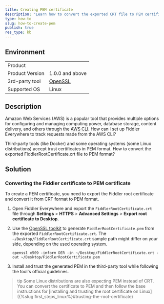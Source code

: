 ```yaml
---
title: Creating PEM certificate
description: "Learn how to convert the exported CRT file to PEM certificate"
type: how-to
slug: how-to-create-pem
publish: true
res_type: kb
---
```


## Environment

|   |   |
|---|---|
| Product   |
| Product Version | 1.0.0 and above  |
| 3rd-party tool | [OpenSSL](https://www.openssl.org/) |
| Supported OS | Linux |

## Description

Amazon Web Services (AWS) is a popular tool that provides multiple options for configuring and managing computing power, database storage, content delivery, and others through the [AWS CLI](https://aws.amazon.com/cli/). How can I set up Fiddler Everywhere to track requests made from the AWS CLI?


Third-party tools (like Docker) and some operating systems (some Linux distributions) accept trust certificates in PEM format.  How to convert the exported FiddlerRootCertificate.crt file to PEM format?


## Solution


### Converting the Fiddler certificate to PEM certificate 


To create a PEM certificate, you need to export the Fiddler root certificate and convert it from CRT format to PEM format.


1. Open Fiddler Everywhere and export the `FiddlerRootCertificate.crt` file through **Settings** > **HTTPS** > **Advanced Settings** > **Export root certificate to Desktop**.

1. Use the [OpenSSL toolkit](https://www.openssl.org/) to generate `FiddlerRootCertificate.pem` from the exported `FiddlerRootCertificate.crt`. The `~/Desktop/FiddlerRootCertificate.crt` sample path might differ on your side, depending on the used operating system.
    ```Shell
    openssl x509 -inform DER -in ~/Desktop/FiddlerRootCertificate.crt -out ~/Desktop/FiddlerRootCertificate.pem
    ```

1. Install and trust the generated PEM in the third-party tool while following the tool's official guidelines. 

>tip Some Linux distributions are also expecting PEM instead of CRT. You can convert the certificate to PEM and then follow the base instructions for [installing and trusting the root certificate on Linux]({%slug first_steps_linux%}#trusting-the-root-certificate)


